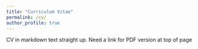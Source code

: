 ```yaml
---
title: "Curriculum Vitae"
permalink: /cv/
author_profile: true
---
```


CV in markdown text straight up. Need a link for PDF version at top of page
